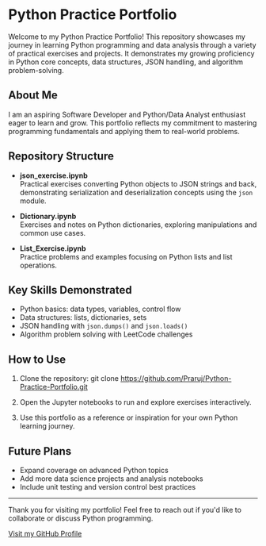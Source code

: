 # Python Practice Portfolio

Welcome to my Python Practice Portfolio! This repository showcases my journey in learning Python programming and data analysis through a variety of practical exercises and projects. It demonstrates my growing proficiency in Python core concepts, data structures, JSON handling, and algorithm problem-solving.

## About Me

I am an aspiring Software Developer and Python/Data Analyst enthusiast eager to learn and grow. This portfolio reflects my commitment to mastering programming fundamentals and applying them to real-world problems.

## Repository Structure

- **json_exercise.ipynb**  
  Practical exercises converting Python objects to JSON strings and back, demonstrating serialization and deserialization concepts using the `json` module.

- **Dictionary.ipynb**  
  Exercises and notes on Python dictionaries, exploring manipulations and common use cases.

- **List_Exercise.ipynb**  
  Practice problems and examples focusing on Python lists and list operations.


## Key Skills Demonstrated

- Python basics: data types, variables, control flow  
- Data structures: lists, dictionaries, sets  
- JSON handling with `json.dumps()` and `json.loads()`  
- Algorithm problem solving with LeetCode challenges  

## How to Use

1. Clone the repository:
git clone https://github.com/Praruj/Python-Practice-Portfolio.git

2. Open the Jupyter notebooks to run and explore exercises interactively.

3. Use this portfolio as a reference or inspiration for your own Python learning journey.

## Future Plans

- Expand coverage on advanced Python topics  
- Add more data science projects and analysis notebooks  
- Include unit testing and version control best practices

---

Thank you for visiting my portfolio! Feel free to reach out if you'd like to collaborate or discuss Python programming.


[Visit my GitHub Profile](https://github.com/Praruj)



